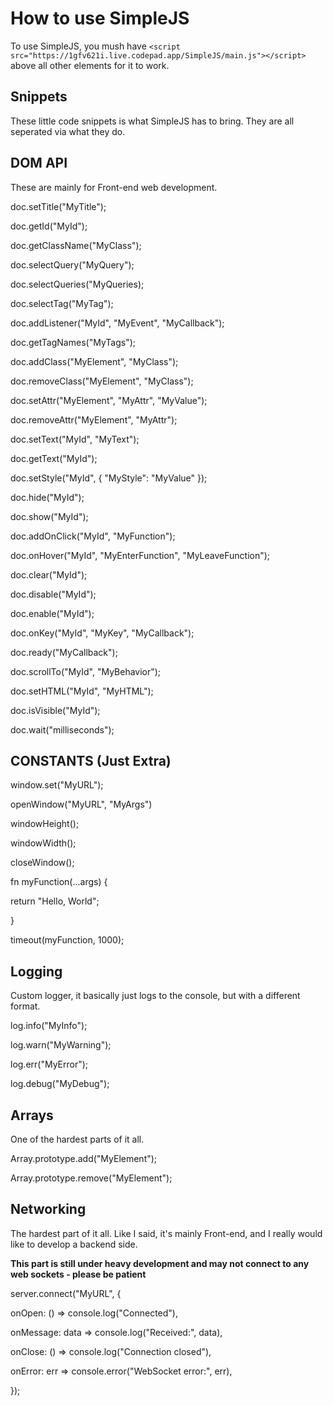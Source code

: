 # How to use SimpleJS
To use SimpleJS, you mush have `<script src="https://1gfv621i.live.codepad.app/SimpleJS/main.js"></script>` above all other <script></script> elements for it to work. 

## Snippets
These little code snippets is what SimpleJS has to bring. They are all seperated via what they do. 

## DOM API
These are mainly for Front-end web development. 

doc.setTitle("MyTitle");

doc.getId("MyId");

doc.getClassName("MyClass");

doc.selectQuery("MyQuery");

doc.selectQueries("MyQueries);

doc.selectTag("MyTag");

doc.addListener("MyId", "MyEvent", "MyCallback");

doc.getTagNames("MyTags");

doc.addClass("MyElement", "MyClass");

doc.removeClass("MyElement", "MyClass");

doc.setAttr("MyElement", "MyAttr", "MyValue");

doc.removeAttr("MyElement", "MyAttr");

doc.setText("MyId", "MyText");

doc.getText("MyId");

doc.setStyle("MyId", { "MyStyle": "MyValue" });

doc.hide("MyId");

doc.show("MyId");

doc.addOnClick("MyId", "MyFunction");

doc.onHover("MyId", "MyEnterFunction", "MyLeaveFunction");

doc.clear("MyId");

doc.disable("MyId");

doc.enable("MyId");

doc.onKey("MyId", "MyKey", "MyCallback");

doc.ready("MyCallback");

doc.scrollTo("MyId", "MyBehavior");

doc.setHTML("MyId", "MyHTML");

doc.isVisible("MyId");

doc.wait("milliseconds");

## CONSTANTS (Just Extra)
window.set("MyURL");

openWindow("MyURL", "MyArgs")

windowHeight();

windowWidth();

closeWindow();

fn myFunction(...args) {

  return "Hello, World";

}

timeout(myFunction, 1000);

## Logging
Custom logger, it basically just logs to the console, but with a different format.

log.info("MyInfo");

log.warn("MyWarning");

log.err("MyError");

log.debug("MyDebug");

## Arrays
One of the hardest parts of it all.

Array.prototype.add("MyElement");

Array.prototype.remove("MyElement");

## Networking
The hardest part of it all. Like I said, it's mainly Front-end, and I really would like to develop a backend side.

**This part is still under heavy development and may not connect to any web sockets - please be patient**

server.connect("MyURL", {

  onOpen: () => console.log("Connected"),

  onMessage: data => console.log("Received:", data),

  onClose: () => console.log("Connection closed"),

  onError: err => console.error("WebSocket error:", err),

});



